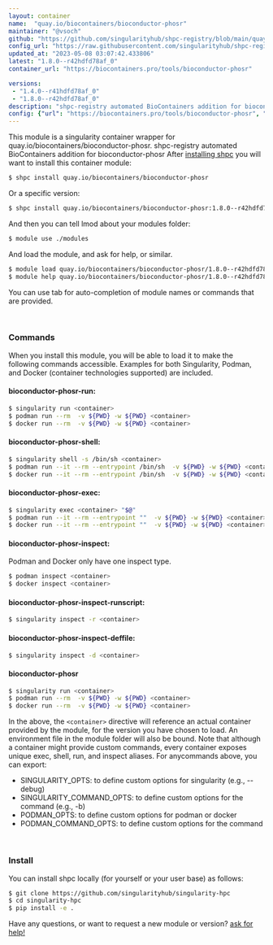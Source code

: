 ```yaml
---
layout: container
name:  "quay.io/biocontainers/bioconductor-phosr"
maintainer: "@vsoch"
github: "https://github.com/singularityhub/shpc-registry/blob/main/quay.io/biocontainers/bioconductor-phosr/container.yaml"
config_url: "https://raw.githubusercontent.com/singularityhub/shpc-registry/main/quay.io/biocontainers/bioconductor-phosr/container.yaml"
updated_at: "2023-05-08 03:07:42.433806"
latest: "1.8.0--r42hdfd78af_0"
container_url: "https://biocontainers.pro/tools/bioconductor-phosr"

versions:
 - "1.4.0--r41hdfd78af_0"
 - "1.8.0--r42hdfd78af_0"
description: "shpc-registry automated BioContainers addition for bioconductor-phosr"
config: {"url": "https://biocontainers.pro/tools/bioconductor-phosr", "maintainer": "@vsoch", "description": "shpc-registry automated BioContainers addition for bioconductor-phosr", "latest": {"1.8.0--r42hdfd78af_0": "sha256:d420f3d8c4a1e2dd0c886bd7afa3022c1d7c619a83e58ea1e5fd30ece7abc7f1"}, "tags": {"1.4.0--r41hdfd78af_0": "sha256:0f26621d084b3057bdf71a41148dbf00752304fa9d26dfd2b07585cf5294cdf4", "1.8.0--r42hdfd78af_0": "sha256:d420f3d8c4a1e2dd0c886bd7afa3022c1d7c619a83e58ea1e5fd30ece7abc7f1"}, "docker": "quay.io/biocontainers/bioconductor-phosr"}
---
```


This module is a singularity container wrapper for quay.io/biocontainers/bioconductor-phosr.
shpc-registry automated BioContainers addition for bioconductor-phosr
After [installing shpc](#install) you will want to install this container module:


```bash
$ shpc install quay.io/biocontainers/bioconductor-phosr
```

Or a specific version:

```bash
$ shpc install quay.io/biocontainers/bioconductor-phosr:1.8.0--r42hdfd78af_0
```

And then you can tell lmod about your modules folder:

```bash
$ module use ./modules
```

And load the module, and ask for help, or similar.

```bash
$ module load quay.io/biocontainers/bioconductor-phosr/1.8.0--r42hdfd78af_0
$ module help quay.io/biocontainers/bioconductor-phosr/1.8.0--r42hdfd78af_0
```

You can use tab for auto-completion of module names or commands that are provided.

<br>

### Commands

When you install this module, you will be able to load it to make the following commands accessible.
Examples for both Singularity, Podman, and Docker (container technologies supported) are included.

#### bioconductor-phosr-run:

```bash
$ singularity run <container>
$ podman run --rm  -v ${PWD} -w ${PWD} <container>
$ docker run --rm  -v ${PWD} -w ${PWD} <container>
```

#### bioconductor-phosr-shell:

```bash
$ singularity shell -s /bin/sh <container>
$ podman run --it --rm --entrypoint /bin/sh  -v ${PWD} -w ${PWD} <container>
$ docker run --it --rm --entrypoint /bin/sh  -v ${PWD} -w ${PWD} <container>
```

#### bioconductor-phosr-exec:

```bash
$ singularity exec <container> "$@"
$ podman run --it --rm --entrypoint ""  -v ${PWD} -w ${PWD} <container> "$@"
$ docker run --it --rm --entrypoint ""  -v ${PWD} -w ${PWD} <container> "$@"
```

#### bioconductor-phosr-inspect:

Podman and Docker only have one inspect type.

```bash
$ podman inspect <container>
$ docker inspect <container>
```

#### bioconductor-phosr-inspect-runscript:

```bash
$ singularity inspect -r <container>
```

#### bioconductor-phosr-inspect-deffile:

```bash
$ singularity inspect -d <container>
```



#### bioconductor-phosr

```bash
$ singularity run <container>
$ podman run --rm  -v ${PWD} -w ${PWD} <container>
$ docker run --rm  -v ${PWD} -w ${PWD} <container>
```


In the above, the `<container>` directive will reference an actual container provided
by the module, for the version you have chosen to load. An environment file in the
module folder will also be bound. Note that although a container
might provide custom commands, every container exposes unique exec, shell, run, and
inspect aliases. For anycommands above, you can export:

 - SINGULARITY_OPTS: to define custom options for singularity (e.g., --debug)
 - SINGULARITY_COMMAND_OPTS: to define custom options for the command (e.g., -b)
 - PODMAN_OPTS: to define custom options for podman or docker
 - PODMAN_COMMAND_OPTS: to define custom options for the command

<br>

### Install

You can install shpc locally (for yourself or your user base) as follows:

```bash
$ git clone https://github.com/singularityhub/singularity-hpc
$ cd singularity-hpc
$ pip install -e .
```

Have any questions, or want to request a new module or version? [ask for help!](https://github.com/singularityhub/singularity-hpc/issues)